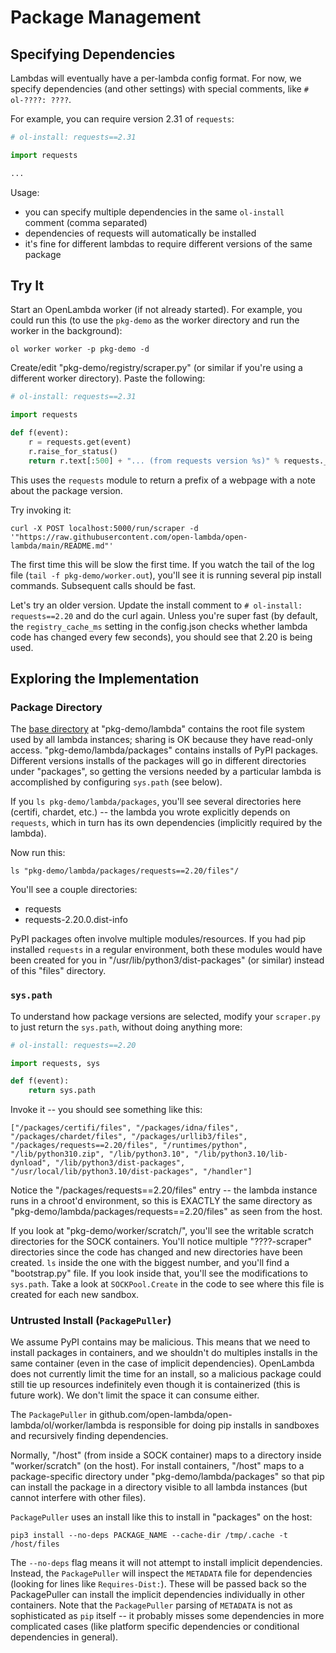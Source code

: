 # Package Management

## Specifying Dependencies

Lambdas will eventually have a per-lambda config format.  For now, we
specify dependencies (and other settings) with special comments, like
`# ol-????: ????`.

For example, you can require version 2.31 of `requests`:

```python
# ol-install: requests==2.31

import requests

...
```

Usage:
* you can specify multiple dependencies in the same `ol-install` comment (comma separated)
* dependencies of requests will automatically be installed
* it's fine for different lambdas to require different versions of the same package

## Try It

Start an OpenLambda worker (if not already started).  For example, you
could run this (to use the `pkg-demo` as the worker directory and run
the worker in the background):

```
ol worker worker -p pkg-demo -d
```

Create/edit "pkg-demo/registry/scraper.py" (or similar if you're using
a different worker directory).  Paste the following:

```python
# ol-install: requests==2.31

import requests

def f(event):
    r = requests.get(event)
    r.raise_for_status()
    return r.text[:500] + "... (from requests version %s)" % requests.__version__
```

This uses the `requests` module to return a prefix of a webpage with a
note about the package version.

Try invoking it:

```
curl -X POST localhost:5000/run/scraper -d '"https://raw.githubusercontent.com/open-lambda/open-lambda/main/README.md"'
```

The first time this will be slow the first time.  If you watch the
tail of the log file (`tail -f pkg-demo/worker.out`), you'll see it is
running several pip install commands.  Subsequent calls should be
fast.

Let's try an older version.  Update the install comment to `#
ol-install: requests==2.20` and do the curl again.  Unless you're
super fast (by default, the `registry_cache_ms` setting in the
config.json checks whether lambda code has changed every few seconds),
you should see that 2.20 is being used.

## Exploring the Implementation

### Package Directory

The [base directory](base-image.md) at "pkg-demo/lambda" contains the
root file system used by all lambda instances; sharing is OK because
they have read-only access.  "pkg-demo/lambda/packages" contains
installs of PyPI packages.  Different versions installs of the
packages will go in different directories under "packages", so getting
the versions needed by a particular lambda is accomplished by
configuring `sys.path` (see below).

If you `ls pkg-demo/lambda/packages`, you'll see several directories
here (certifi, chardet, etc.) -- the lambda you wrote explicitly
depends on `requests`, which in turn has its own dependencies
(implicitly required by the lambda).

Now run this:

```
ls "pkg-demo/lambda/packages/requests==2.20/files"/
```

You'll see a couple directories:
* requests
* requests-2.20.0.dist-info

PyPI packages often involve multiple modules/resources.  If you had
pip installed `requests` in a regular environment, both these modules
would have been created for you in "/usr/lib/python3/dist-packages"
(or similar) instead of this "files" directory.

### `sys.path`

To understand how package versions are selected, modify your
`scraper.py` to just return the `sys.path`, without doing anything more:

```python
# ol-install: requests==2.20

import requests, sys

def f(event):
    return sys.path
```

Invoke it -- you should see something like this:

```
["/packages/certifi/files", "/packages/idna/files", "/packages/chardet/files", "/packages/urllib3/files", "/packages/requests==2.20/files", "/runtimes/python", "/lib/python310.zip", "/lib/python3.10", "/lib/python3.10/lib-dynload", "/lib/python3/dist-packages", "/usr/local/lib/python3.10/dist-packages", "/handler"]
```

Notice the "/packages/requests==2.20/files" entry -- the lambda
instance runs in a chroot'd environment, so this is EXACTLY the same
directory as "pkg-demo/lambda/packages/requests==2.20/files" as seen
from the host.

If you look at "pkg-demo/worker/scratch/", you'll see the writable
scratch directories for the SOCK containers.  You'll notice multiple
"????-scraper" directories since the code has changed and new
directories have been created.  `ls` inside the one with the biggest
number, and you'll find a "bootstrap.py" file.  If you look inside
that, you'll see the modifications to `sys.path`.  Take a look at
`SOCKPool.Create` in the code to see where this file is created for
each new sandbox.

### Untrusted Install (`PackagePuller`)

We assume PyPI contains may be malicious.  This means that we need to
install packages in containers, and we shouldn't do multiples installs
in the same container (even in the case of implicit dependencies).
OpenLambda does not currently limit the time for an install, so a
malicious package could still tie up resources indefinitely even
though it is containerized (this is future work).  We don't limit the
space it can consume either.

The `PackagePuller` in
github.com/open-lambda/open-lambda/ol/worker/lambda is responsible for
doing pip installs in sandboxes and recursively finding dependencies.

Normally, "/host" (from inside a SOCK container) maps to a directory
inside "worker/scratch" (on the host).  For install containers,
"/host" maps to a package-specific directory under
"pkg-demo/lambda/packages" so that pip can install the package in a
directory visible to all lambda instances (but cannot interfere with
other files).

`PackagePuller` uses an install like this to install in "packages" on the host:

```
pip3 install --no-deps PACKAGE_NAME --cache-dir /tmp/.cache -t /host/files
```

The `--no-deps` flag means it will not attempt to install implicit
dependencies.  Instead, the `PackagePuller` will inspect the
`METADATA` file for dependencies (looking for lines like
`Requires-Dist:`).  These will be passed back so the PackagePuller can
install the implicit dependencies individually in other containers.
Note that the `PackagePuller` parsing of `METADATA` is not as
sophisticated as `pip` itself -- it probably misses some dependencies
in more complicated cases (like platform specific dependencies or
conditional dependencies in general).
